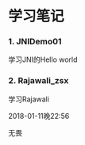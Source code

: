 # 学习笔记

### 1. JNIDemo01
学习JNI的Hello world


### 2. Rajawali_zsx
学习Rajawali

2018-01-11晚22:56


无畏

